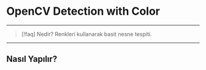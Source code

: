 # OpenCV Detection with Color

---

> [!faq] Nedir?
> Renkleri kullanarak basit nesne tespiti.

---

## Nasıl Yapılır?
